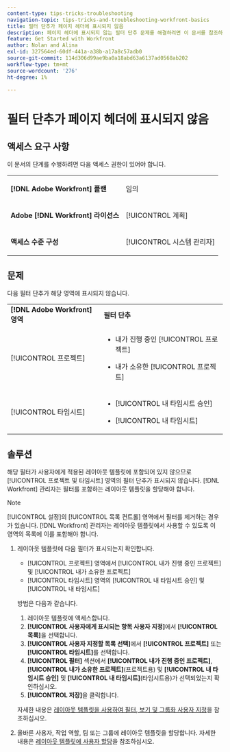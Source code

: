 ```yaml
---
content-type: tips-tricks-troubleshooting
navigation-topic: tips-tricks-and-troubleshooting-workfront-basics
title: 필터 단추가 페이지 헤더에 표시되지 않음
description: 페이지 헤더에 표시되지 않는 필터 단추 문제를 해결하려면 이 문서를 참조하십시오.
feature: Get Started with Workfront
author: Nolan and Alina
exl-id: 327564ed-60df-441a-a38b-a17a8c57adb0
source-git-commit: 114d306d99ae9ba0a18abd63a6137ad0568ab202
workflow-type: tm+mt
source-wordcount: '276'
ht-degree: 1%

---
```


# 필터 단추가 페이지 헤더에 표시되지 않음

## 액세스 요구 사항

이 문서의 단계를 수행하려면 다음 액세스 권한이 있어야 합니다.

<table style="table-layout:auto"> 
 <col> 
 <col> 
 <tbody> 
  <tr> 
   <td role="rowheader"><strong>[!DNL Adobe Workfront] 플랜</strong></td> 
   <td> <p>임의</p> </td> 
  </tr> 
  <tr> 
   <td role="rowheader"><strong>Adobe [!DNL Workfront] 라이선스</strong></td> 
   <td> <p>[!UICONTROL 계획] </p> </td> 
  </tr> 
  <tr> 
   <td role="rowheader"><strong>액세스 수준 구성</strong></td> 
   <td> <p>[!UICONTROL 시스템 관리자]</p> </td> 
  </tr> 
 </tbody> 
</table>

## 문제

다음 필터 단추가 해당 영역에 표시되지 않습니다.

<table style="table-layout:auto"> 
 <col> 
 <col> 
 <tbody> 
  <tr> 
   <td><strong>[!DNL Adobe Workfront] 영역</strong></td> 
   <td><strong>필터 단추</strong></td> 
  </tr> 
  <tr> 
   <td> <p>[!UICONTROL 프로젝트] </p> </td> 
   <td> 
    <ul> 
     <li> <p>내가 진행 중인 [!UICONTROL 프로젝트]</p> </li> 
     <li> <p>내가 소유한 [!UICONTROL 프로젝트]</p> </li> 
    </ul> </td> 
  </tr> 
  <tr> 
   <td><span>[!UICONTROL 타임시트]</span> </td> 
   <td> 
    <ul> 
     <li> <p><span>[!UICONTROL 내 타임시트 승인]</span> </p> </li> 
     <li> <p><span>[!UICONTROL 내 타임시트]</span> </p> </li> 
    </ul> </td> 
  </tr> 
 </tbody> 
</table>

## 솔루션

해당 필터가 사용자에게 적용된 레이아웃 템플릿에 포함되어 있지 않으므로 [!UICONTROL 프로젝트 및 타임시트] 영역의 필터 단추가 표시되지 않습니다. [!DNL Workfront] 관리자는 필터를 포함하는 레이아웃 템플릿을 할당해야 합니다.

>[!NOTE]
>
>[!UICONTROL 설정]의 [!UICONTROL 목록 컨트롤] 영역에서 필터를 제거하는 경우가 있습니다. [!DNL Workfront] 관리자는 레이아웃 템플릿에서 사용할 수 있도록 이 영역의 목록에 이를 포함해야 합니다.

1. 레이아웃 템플릿에 다음 필터가 표시되는지 확인합니다.

   * [!UICONTROL 프로젝트] 영역에서 [!UICONTROL 내가 진행 중인 프로젝트] 및 [!UICONTROL 내가 소유한 프로젝트]
   * [!UICONTROL 타임시트] 영역의 [!UICONTROL 내 타임시트 승인] 및 [!UICONTROL 내 타임시트]

   방법은 다음과 같습니다.

   1. 레이아웃 템플릿에 액세스합니다.
   1. **[!UICONTROL 사용자에게 표시되는 항목 사용자 지정]**&#x200B;에서 **[!UICONTROL 목록]**&#x200B;을 선택합니다.
   1. **[!UICONTROL 사용자 지정할 목록 선택]**&#x200B;에서 **[!UICONTROL 프로젝트]** 또는 **[!UICONTROL 타임시트]**&#x200B;를 선택합니다.
   1. **[!UICONTROL 필터]** 섹션에서 **[!UICONTROL 내가 진행 중인 프로젝트]**, **[!UICONTROL 내가 소유한 프로젝트]**(프로젝트용) 및 **[!UICONTROL 내 타임시트 승인]** 및 **[!UICONTROL 내 타임시트]**(타임시트용)가 선택되었는지 확인하십시오.
   1. **[!UICONTROL 저장]**&#x200B;을 클릭합니다.

   자세한 내용은 [레이아웃 템플릿을 사용하여 필터, 보기 및 그룹화 사용자 지정](../../administration-and-setup/customize-workfront/use-layout-templates/customize-fvg-list-controls-layout-template.md)을 참조하십시오.

1. 올바른 사용자, 작업 역할, 팀 또는 그룹에 레이아웃 템플릿을 할당합니다. 자세한 내용은 [레이아웃 템플릿에 사용자 할당](../../administration-and-setup/customize-workfront/use-layout-templates/assign-users-to-layout-template.md)을 참조하십시오.
